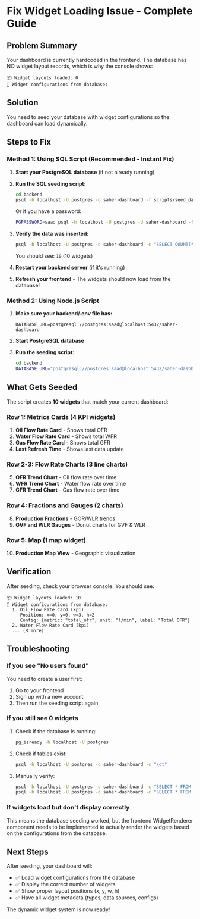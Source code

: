 # Fix Widget Loading Issue - Complete Guide

## Problem Summary
Your dashboard is currently hardcoded in the frontend. The database has NO widget layout records, which is why the console shows:
```
📦 Widget layouts loaded: 0
🎨 Widget configurations from database:
```

## Solution
You need to seed your database with widget configurations so the dashboard can load dynamically.

## Steps to Fix

### Method 1: Using SQL Script (Recommended - Instant Fix)

1. **Start your PostgreSQL database** (if not already running)

2. **Run the SQL seeding script:**
   ```bash
   cd backend
   psql -h localhost -U postgres -d saher-dashboard -f scripts/seed_dashboard_widgets.sql
   ```

   Or if you have a password:
   ```bash
   PGPASSWORD=saad psql -h localhost -U postgres -d saher-dashboard -f scripts/seed_dashboard_widgets.sql
   ```

3. **Verify the data was inserted:**
   ```bash
   psql -h localhost -U postgres -d saher-dashboard -c "SELECT COUNT(*) FROM dashboard_layouts;"
   ```

   You should see: `10` (10 widgets)

4. **Restart your backend server** (if it's running)

5. **Refresh your frontend** - The widgets should now load from the database!

### Method 2: Using Node.js Script

1. **Make sure your backend/.env file has:**
   ```
   DATABASE_URL=postgresql://postgres:saad@localhost:5432/saher-dashboard
   ```

2. **Start PostgreSQL database**

3. **Run the seeding script:**
   ```bash
   cd backend
   DATABASE_URL="postgresql://postgres:saad@localhost:5432/saher-dashboard" node scripts/seedAllData.js
   ```

## What Gets Seeded

The script creates **10 widgets** that match your current dashboard:

### Row 1: Metrics Cards (4 KPI widgets)
1. **Oil Flow Rate Card** - Shows total OFR
2. **Water Flow Rate Card** - Shows total WFR
3. **Gas Flow Rate Card** - Shows total GFR
4. **Last Refresh Time** - Shows last data update

### Row 2-3: Flow Rate Charts (3 line charts)
5. **OFR Trend Chart** - Oil flow rate over time
6. **WFR Trend Chart** - Water flow rate over time
7. **GFR Trend Chart** - Gas flow rate over time

### Row 4: Fractions and Gauges (2 charts)
8. **Production Fractions** - GOR/WLR trends
9. **GVF and WLR Gauges** - Donut charts for GVF & WLR

### Row 5: Map (1 map widget)
10. **Production Map View** - Geographic visualization

## Verification

After seeding, check your browser console. You should see:
```
📦 Widget layouts loaded: 10
🎨 Widget configurations from database:
  1. Oil Flow Rate Card (kpi)
     Position: x=0, y=0, w=3, h=2
     Config: {metric: "total_ofr", unit: "l/min", label: "Total OFR"}
  2. Water Flow Rate Card (kpi)
  ... (8 more)
```

## Troubleshooting

### If you see "No users found"
You need to create a user first:
1. Go to your frontend
2. Sign up with a new account
3. Then run the seeding script again

### If you still see 0 widgets
1. Check if the database is running:
   ```bash
   pg_isready -h localhost -U postgres
   ```

2. Check if tables exist:
   ```bash
   psql -h localhost -U postgres -d saher-dashboard -c "\dt"
   ```

3. Manually verify:
   ```bash
   psql -h localhost -U postgres -d saher-dashboard -c "SELECT * FROM widget_types;"
   psql -h localhost -U postgres -d saher-dashboard -c "SELECT * FROM dashboard_layouts;"
   ```

### If widgets load but don't display correctly
This means the database seeding worked, but the frontend WidgetRenderer component needs to be implemented to actually render the widgets based on the configurations from the database.

## Next Steps

After seeding, your dashboard will:
- ✅ Load widget configurations from the database
- ✅ Display the correct number of widgets
- ✅ Show proper layout positions (x, y, w, h)
- ✅ Have all widget metadata (types, data sources, configs)

The dynamic widget system is now ready!
